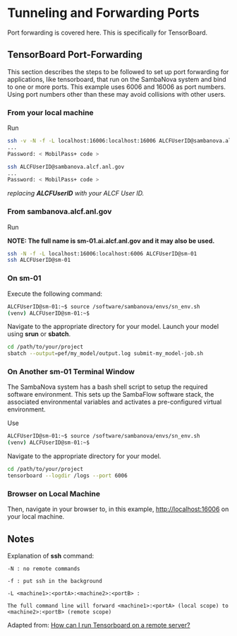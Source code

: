 # Tunneling and Forwarding Ports

Port forwarding is covered here.  This is specifically for TensorBoard.

## TensorBoard Port-Forwarding

This section describes the steps to be followed to set up port forwarding for applications, like tensorboard, that run on the SambaNova system and bind to one or more ports.
This example uses 6006 and 16006 as port numbers. Using port numbers other than these may avoid collisions with other users.

### From your local machine

Run

```bash
ssh -v -N -f -L localhost:16006:localhost:16006 ALCFUserID@sambanova.alcf.anl.gov
...
Password: < MobilPass+ code >

ssh ALCFUserID@sambanova.alcf.anl.gov
...
Password: < MobilPass+ code >
```

*replacing* ***ALCFUserID*** *with your ALCF User ID.*

### From **sambanova.alcf.anl.gov**

Run

**NOTE:  The full name is sm-01.ai.alcf.anl.gov and it may also be used.**

```bash
ssh -N -f -L localhost:16006:localhost:6006 ALCFUserID@sm-01
ssh ALCFUserID@sm-01
```

### On **sm-01**

Execute the following command:

```bash
ALCFUserID@sm-01:~$ source /software/sambanova/envs/sn_env.sh
(venv) ALCFUserID@sm-01:~$
```

Navigate to the appropriate directory for your model.
Launch your model using **srun** or **sbatch**.

```bash
cd /path/to/your/project
sbatch --output=pef/my_model/output.log submit-my_model-job.sh
```

### On Another sm-01 Terminal Window

The SambaNova system has a bash shell script to setup the required software environment.
This sets up the SambaFlow software stack, the associated environmental variables and activates
a pre-configured virtual environment.

Use

```bash
ALCFUserID@sm-01:~$ source /software/sambanova/envs/sn_env.sh
(venv) ALCFUserID@sm-01:~$
```

Navigate to the appropriate directory for your model.

```bash
cd /path/to/your/project
tensorboard --logdir /logs --port 6006
```

### Browser on Local Machine

Then, navigate in your browser to, in this example, [http://localhost:16006](http://localhost:16006) on your local machine.

## Notes

Explanation of **ssh** command:

```text
-N : no remote commands

-f : put ssh in the background

-L <machine1>:<portA>:<machine2>:<portB> :

The full command line will forward <machine1>:<portA> (local scope) to <machine2>:<portB> (remote scope)
```

Adapted from:  [How can I run Tensorboard on a remote server?](https://stackoverflow.com/questions/37987839/how-can-i-run-tensorboard-on-a-remote-server)
